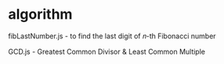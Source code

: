 # algorithm


fibLastNumber.js - to find the last digit of 𝑛-th Fibonacci number

GCD.js - Greatest Common Divisor & Least Common Multiple
